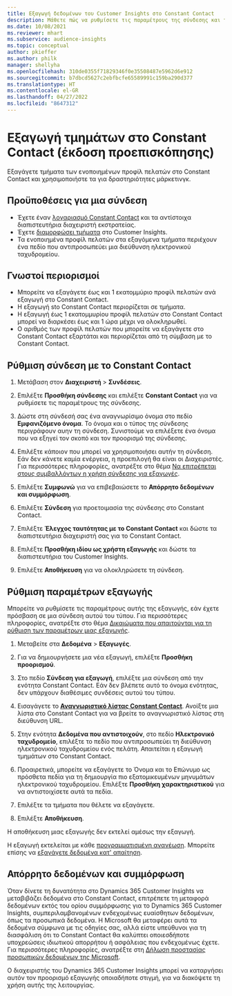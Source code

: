 ```yaml
---
title: Εξαγωγή δεδομένων του Customer Insights στο Constant Contact
description: Μάθετε πώς να ρυθμίσετε τις παραμέτρους της σύνδεσης και της εξαγωγής στο Constant Contact.
ms.date: 10/08/2021
ms.reviewer: mhart
ms.subservice: audience-insights
ms.topic: conceptual
author: pkieffer
ms.author: philk
manager: shellyha
ms.openlocfilehash: 310de0355f71829346f0e35508487e5962d6e912
ms.sourcegitcommit: b7dbcd5627c2ebfbcfe65589991c159ba290d377
ms.translationtype: HT
ms.contentlocale: el-GR
ms.lasthandoff: 04/27/2022
ms.locfileid: "8647312"
---
```

# <a name="export-segments-to-constant-contact-preview"></a>Εξαγωγή τμημάτων στο Constant Contact (έκδοση προεπισκόπησης)

Εξαγάγετε τμήματα των ενοποιημένων προφίλ πελατών στο Constant Contact και χρησιμοποιήστε τα για δραστηριότητες μάρκετινγκ. 

## <a name="prerequisites-for-a-connection"></a>Προϋποθέσεις για μια σύνδεση

-   Έχετε έναν [λογαριασμό Constant Contact](https://www.constantcontact.com/account-home) και τα αντίστοιχα διαπιστευτήρια διαχειριστή εκστρατείας.
-   Έχετε [διαμορφώσει τμήματα](segments.md) στο Customer Insights.
-   Τα ενοποιημένα προφίλ πελατών στα εξαγόμενα τμήματα περιέχουν ένα πεδίο που αντιπροσωπεύει μια διεύθυνση ηλεκτρονικού ταχυδρομείου.

## <a name="known-limitations"></a>Γνωστοί περιορισμοί

- Μπορείτε να εξαγάγετε έως και 1 εκατομμύριο προφίλ πελατών ανά εξαγωγή στο Constant Contact.
- Η εξαγωγή sto Constant Contact περιορίζεται σε τμήματα.
- Η εξαγωγή έως 1 εκατομμυρίου προφίλ πελατών στο Constant Contact μπορεί να διαρκέσει έως και 1 ώρα μέχρι να ολοκληρωθεί. 
- Ο αριθμός των προφίλ πελατών που μπορείτε να εξαγάγετε στο Constant Contact εξαρτάται και περιορίζεται από τη σύμβαση με το Constant Contact.

## <a name="set-up-connection-to-constant-contact"></a>Ρύθμιση σύνδεση με το Constant Contact

1. Μετάβαση στον **Διαχειριστή** > **Συνδέσεις**.

1. Επιλέξτε **Προσθήκη σύνδεσης** και επιλέξτε **Constant Contact** για να ρυθμίσετε τις παραμέτρους της σύνδεσης.

1. Δώστε στη σύνδεσή σας ένα αναγνωρίσιμο όνομα στο πεδίο **Εμφανιζόμενο όνομα**. Το όνομα και ο τύπος της σύνδεσης περιγράφουν αυην τη σύνδεση. Συνιστούμε να επιλέξετε ένα όνομα που να εξηγεί τον σκοπό και τον προορισμό της σύνδεσης.

1. Επιλέξτε κάποιον που μπορεί να χρησιμοποιήσει αυτήν τη σύνδεση. Εάν δεν κάνετε καμία ενέργεια, η προεπιλογή θα είναι οι Διαχειριστές. Για περισσότερες πληροφορίες, ανατρέξτε στο θέμα [Να επιτρέπεται στους συμβαλλόντων η χρήση σύνδεσης για εξαγωγές](connections.md#allow-contributors-to-use-a-connection-for-exports).

1. Επιλέξτε **Συμφωνώ** για να επιβεβαιώσετε το **Απόρρητο δεδομένων και συμμόρφωση**.

1. Επιλέξτε **Σύνδεση** για προετοιμασία της σύνδεσης στο Constant Contact.

1. Επιλέξτε **Έλεγχος ταυτότητας με το Constant Contact** και δώστε τα διαπιστευτήρια διαχειριστή σας για το Constant Contact. 

1. Επιλέξτε **Προσθήκη ιδίου ως χρήστη εξαγωγής** και δώστε τα διαπιστευτήρια του Customer Insights.

1. Επιλέξτε **Αποθήκευση** για να ολοκληρώσετε τη σύνδεση.

## <a name="configure-an-export"></a>Ρύθμιση παραμέτρων εξαγωγής

Μπορείτε να ρυθμίσετε τις παραμέτρους αυτής της εξαγωγής, εάν έχετε πρόσβαση σε μια σύνδεση αυτού του τύπου. Για περισσότερες πληροφορίες, ανατρέξτε στο θέμα [Δικαιώματα που απαιτούνται για τη ρύθμιση των παραμέτρων μιας εξαγωγής](export-destinations.md#set-up-a-new-export).

1. Μεταβείτε στα **Δεδομένα** > **Εξαγωγές**.

1. Για να δημιουργήσετε μια νέα εξαγωγή, επιλέξτε **Προσθήκη προορισμού**.

1. Στο πεδίο **Σύνδεση για εξαγωγή**, επιλέξτε μια σύνδεση από την ενότητα Constant Contact. Εάν δεν βλέπετε αυτό το όνομα ενότητας, δεν υπάρχουν διαθέσιμες συνδέσεις αυτού του τύπου.

1. Εισαγάγετε το [**Αναγνωριστικό λίστας Constant Contact**](https://app.constantcontact.com/pages/contacts/ui#lists). Ανοίξτε μια λίστα στο Constant Contact για να βρείτε το αναγνωριστικό λίστας στη διεύθυνση URL.

1. Στην ενότητα **Δεδομένα που αντιστοιχούν**, στο πεδίο **Ηλεκτρονικό ταχυδρομείο**, επιλέξτε το πεδίο που αντιπροσωπεύει τη διεύθυνση ηλεκτρονικού ταχυδρομείου ενός πελάτη. Απαιτείται η εξαγωγή τμημάτων στο Constant Contact.

1. Προαιρετικά, μπορείτε να εξαγάγετε το Όνομα και το Επώνυμο ως πρόσθετα πεδία για τη δημιουργία πιο εξατομικευμένων μηνυμάτων ηλεκτρονικού ταχυδρομείου. Επιλέξτε **Προσθήκη χαρακτηριστικού** για να αντιστοιχίσετε αυτά τα πεδία.

1. Επιλέξτε τα τμήματα που θέλετε να εξαγάγετε.

1. Επιλέξτε **Αποθήκευση**.

Η αποθήκευση μιας εξαγωγής δεν εκτελεί αμέσως την εξαγωγή.

Η εξαγωγή εκτελείται με κάθε [προγραμματισμένη ανανέωση](system.md#schedule-tab). Μπορείτε επίσης να [εξαγάγετε δεδομένα κατ' απαίτηση](export-destinations.md#run-exports-on-demand). 


## <a name="data-privacy-and-compliance"></a>Απόρρητο δεδομένων και συμμόρφωση

Όταν δίνετε τη δυνατότητα στο Dynamics 365 Customer Insights να μεταβιβάζει δεδομένα στο Constant Contact, επιτρέπετε τη μεταφορά δεδομένων εκτός του ορίου συμμόρφωσης για το Dynamics 365 Customer Insights, συμπεριλαμβανομένων ενδεχομένως ευαίσθητων δεδομένων, όπως τα προσωπικά δεδομένα. Η Microsoft θα μεταφέρει αυτά τα δεδομένα σύμφωνα με τις οδηγίες σας, αλλά είστε υπεύθυνοι για τη διασφάλιση ότι το Constant Contact θα καλύπτει οποιεσδήποτε υποχρεώσεις ιδιωτικού απορρήτου ή ασφάλειας που ενδεχομένως έχετε. Για περισσότερες πληροφορίες, ανατρέξτε στη [Δήλωση προστασίας προσωπικών δεδομένων της Microsoft](https://go.microsoft.com/fwlink/?linkid=396732).

Ο διαχειριστής του Dynamics 365 Customer Insights μπορεί να καταργήσει αυτόν τον προορισμό εξαγωγής οποιαδήποτε στιγμή, για να διακόψετε τη χρήση αυτής της λειτουργίας.
